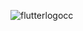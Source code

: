 ![flutterlogocc](https://github.com/Joojinsung/flutter_blog_post/assets/153818184/61beb1b6-bb98-4b88-9bd8-aedb1120ef1b)

